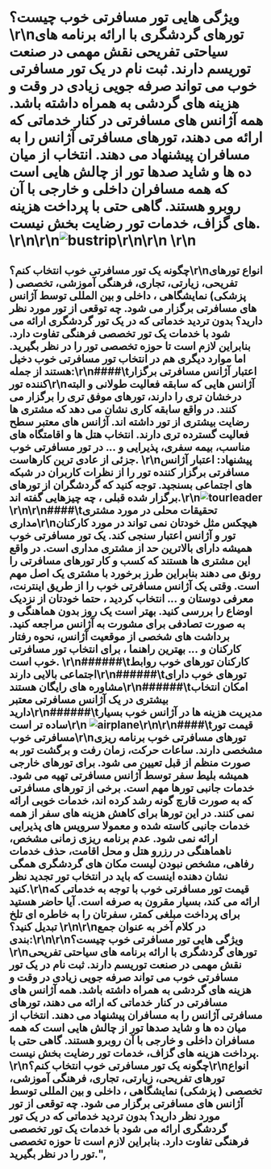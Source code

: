 # ویژگی هایی تور مسافرتی خوب چیست؟ \r\nتورهای گردشگری با ارائه برنامه های سیاحتی تفریحی نقش مهمی در صنعت توریسم دارند. ثبت نام در یک تور مسافرتی خوب می تواند صرفه جویی زیادی در وقت و هزینه های گردشی به همراه داشته باشد. همه آژانس های مسافرتی در کنار خدماتی که ارائه می دهند، تورهای مسافرتی آژانس را به مسافران پیشنهاد می دهند. انتخاب از میان ده ها و شاید صدها تور از چالش هایی است که همه مسافران داخلی و خارجی با آن روبرو هستند. گاهی حتی با پرداخت هزینه های گزاف، خدمات تور رضایت بخش نیست. \r\n\r\n![bustrip](http://s6.picofile.com/file/8390300250/bustrip.png)\r\n\r\n \r\n

## چگونه یک تور مسافرتی خوب انتخاب کنم؟\r\nانواع تورهای تفریحی، زیارتی، تجاری، فرهنگی آموزشی، تخصصی ( پزشکی) نمایشگاهی ، داخلی و بین المللی توسط آژانس های مسافرتی برگزار می شود. چه توقعی از تور مورد نظر دارید؟ بدون تردید خدماتی که در یک تور گردشگری ارائه می شود با خدمات یک تور تخصصی فرهنگی تفاوت دارد. بنابراین لازم است تا حوزه تخصصی تور را در نظر بگیرید. اما موارد دیگری هم در انتخاب تور مسافرتی خوب دخیل هستند از جمله:\r\n####\tاعتبار آژانس مسافرتی برگزار کننده تور\r\nآژانس هایی که سابقه فعالیت طولانی و البته درخشان تری را دارند، تورهای موفق تری را  برگزار می کنند. در واقع سابقه کاری نشان می دهد که مشتری ها رضایت بیشتری از تور داشته اند. آژانس های معتبر سطح فعالیت گسترده تری دارند. انتخاب هتل ها و اقامتگاه های مناسب، بیمه سفری، پذیرایی و ... در تور مسافرتی خوب  جزئی از عادی ترین کارهاست. \r\nپیشنهاد: اعتبار آژانس مسافرتی برگزار کننده تور را از نظرات کاربران در شبکه های اجتماعی بسنجید. توجه کنید که گردشگران از تورهای برگزار شده قبلی ، چه چیزهایی گفته اند.\r\n![tourleader](http://s7.picofile.com/file/8390300218/tourleader.png)\r\n\r\n####\tتحقیقات محلی در مورد مشتری مداری\r\nهیچکس مثل خودتان نمی تواند در مورد کارکنان تور و آژانس اعتبار سنجی کند. یک تور مسافرتی خوب همیشه دارای بالاترین حد از مشتری مداری است. در واقع این مشتری ها هستند که کسب و کار تورهای مسافرتی را رونق می دهند بنابراین طرز برخورد با مشتری یک اصل مهم است. وقتی یک آژانس مسافرتی خوب را از طریق اینترنت، معرفی دوستان و ... انتخاب کردید ، حتما خودتان از نزدیک اوضاع را بررسی کنید. بهتر است یک روز بدون هماهنگی و به صورت تصادفی برای مشورت به آژانس مراجعه کنید. برداشت های شخصی از موقعیت آژانس، نحوه رفتار کارکنان و ... بهترین راهنما ، برای انتخاب تور مسافرتی خوب است. \r\n######\tکارکنان تورهای خوب روابط اجتماعی بالایی دارند\r\n######\tتورهای خوب دارای مشاوره های رایگان هستند\r\n######\tامکان انتخاب بیشتری در یک آژانس مسافرتی معتبر دارید\r\n######\tمدیریت هزینه ها در آژانس خوب بسیار ساده تر است\r\n ![airplane](http://s7.picofile.com/file/8390300268/airplane.png)\r\n\r\n####\tقیمت تور مسافرتی خوب\r\nتورهای مسافرتی خوب برنامه ریزی مشخصی دارند. ساعات حرکت، زمان رفت و برگشت تور به صورت منظم از قبل تعیین می شود. برای تورهای خارجی همیشه بلیط سفر توسط آژانس مسافرتی تهیه می شود. خدمات جانبی تورها مهم است. برخی از  تورهای مسافرتی که به صورت قارچ گونه رشد کرده اند، خدمات خوبی ارائه نمی کنند. در این تورها برای کاهش هزینه های سفر از همه خدمات جانبی کاسته شده و معمولا سرویس های پذیرایی ارائه نمی شود. عدم برنامه ریزی زمانی مشخص، ناهماهنگی در رزرو هتل و محل اقامت، حذف خدمات رفاهی، مشخص نبودن لیست مکان های گردشگری همگی نشان دهنده اینست که باید در انتخاب تور تجدید نظر کنید.\r\nقیمت تور مسافرتی خوب با توجه به خدماتی که ارائه می کند، بسیار مقرون به صرفه است. آیا حاضر هستید برای پرداخت مبلغی کمتر، سفرتان را به خاطره ای تلخ تبدیل کنید؟ \r\n\r\nدر کلام آخر به عنوان جمع بندی:\r\n\r\nویژگی هایی تور مسافرتی خوب چیست؟ \r\nتورهای گردشگری با ارائه برنامه های سیاحتی تفریحی نقش مهمی در صنعت توریسم دارند. ثبت نام در یک تور مسافرتی خوب می تواند صرفه جویی زیادی در وقت و هزینه های گردشی به همراه داشته باشد. همه آژانس های مسافرتی در کنار خدماتی که ارائه می دهند، تورهای مسافرتی آژانس را به مسافران پیشنهاد می دهند. انتخاب از میان ده ها و شاید صدها تور از چالش هایی است که همه مسافران داخلی و خارجی با آن روبرو هستند. گاهی حتی با پرداخت هزینه های گزاف، خدمات تور رضایت بخش نیست. \r\nچگونه یک تور مسافرتی خوب انتخاب کنم؟\r\nانواع تورهای تفریحی، زیارتی، تجاری، فرهنگی آموزشی، تخصصی ( پزشکی) نمایشگاهی ، داخلی و بین المللی توسط آژانس های مسافرتی برگزار می شود. چه توقعی از تور مورد نظر دارید؟ بدون تردید خدماتی که در یک تور گردشگری ارائه می شود با خدمات یک تور تخصصی فرهنگی تفاوت دارد. بنابراین لازم است تا حوزه تخصصی تور را در نظر بگیرید.",
